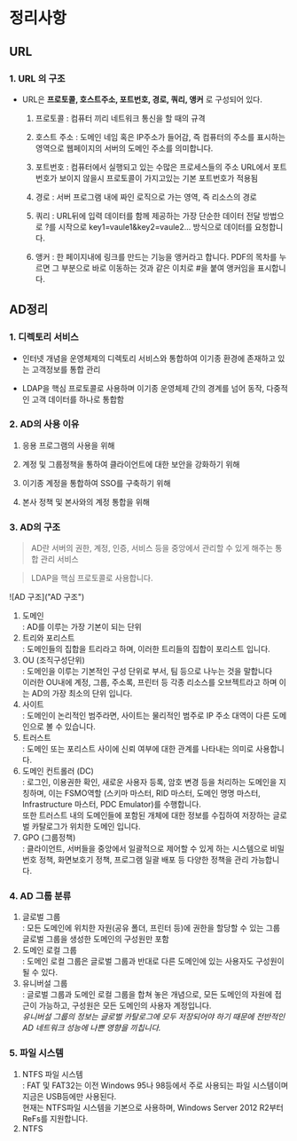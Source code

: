 # 정리사항
## URL
### 1. URL 의 구조
 - URL은 __프로토콜, 호스트주소, 포트번호, 경로, 쿼리, 앵커__ 로 구성되어 있다.
    
    1) 프로토콜
    : 컴퓨터 끼리 네트워크 통신을 할 때의 규격
    
    2) 호스트 주소
    : 도메인 네임 혹은 IP주소가 들어감, 즉 컴퓨터의 주소를 표시하는 영역으로 웹페이지의 서버의 도메인 주소를
    의미합니다.
    
    3) 포트번호
    : 컴퓨터에서 실행되고 있는 수많은 프로세스들의 주소
    URL에서 포트번호가 보이지 않을시 프로토콜이 가지고있는 기본 포트번호가 적용됨
    
    4) 경로
    : 서버 프로그램 내에 짜인 로직으로 가는 영역, 즉 리소스의 경로

    5) 쿼리 
    : URL뒤에 입력 데이터를 함께 제공하는 가장 단순한 데이터 전달 방법으로 ?를 시작으로 key1=vaule1&key2=vaule2... 방식으로 데이터를 요청합니다.

    6) 앵커
    : 한 페이지내에 링크를 만드는 기능을 앵커라고 합니다.
    PDF의 목차를 누르면 그 부분으로 바로 이동하는 것과 같은 이치로 #을 붙여 앵커임을 표시합니다.
    
## AD정리

### 1. 디렉토리 서비스
- 인터넷 개념을 운영체제의 디렉토리 서비스와 통합하여 이기종 환경에 존재하고 있는 고객정보를 통합 관리

- LDAP을 핵심 프로토콜로 사용하며 이기종 운영체제 간의 경계를 넘어 동작, 다중적인 고객 데이터를 하나로 통합함

### 2. AD의 사용 이유
1. 응용 프로그램의 사용을 위해<br>

2. 계정 및 그룹정책을 통하여 클라이언트에 대한 보안을 강화하기 위해<br>

3. 이기종 계정을 통합하여 SSO를 구축하기 위해<br>

4. 본사 정책 및 본사와의 계정 통합을 위해<br>

### 3. AD의 구조
 
> AD란 서버의 권한, 계정, 인증, 서비스 등을 중앙에서 관리할 수 있게 해주는 통합 관리 서비스 

> LDAP을 핵심 프로토콜로 사용합니다.

![AD 구조]("AD 구조")

1. 도메인 </br>
 : AD를 이루는 가장 기본이 되는 단위<br>
2. 트리와 포리스트 <br>: 도메인들의 집합을 트리라고 하며, 이러한 트리들의 집합이 포리스트 입니다.<br>
3. OU (조직구성단위) <br>: 도메인을 이루는 기본적인 구성 단위로 부서, 팀 등으로 나누는 것을 말합니다 <br>이러한 OU내에 계정, 그룹, 주소록, 프린터 등 각종 리소스를 오브젝트라고 하며 이는 AD의 가장 최소의 단위 입니다.<br>
4. 사이트 <br>: 도메인이 논리적인 범주라면, 사이트는 물리적인 범주로 IP 주소 대역이 다른 도메인으로 볼 수 있습니다.<br>
5. 트러스트 <br>: 도메인 또는 포리스트 사이에 신뢰 여부에 대한 관계를 나타내는 의미로 사용합니다.<br>
6. 도메인 컨트롤러 (DC) <br>: 로그인, 이용권한 확인, 새로운 사용자 등록, 암호 변경 등을 처리하는 도메인을 지칭하며, 이는 FSMO역할 (스키마 마스터, RID 마스터, 도메인 명명 마스터, Infrastructure 마스터, PDC Emulator)를 수행합니다.<br> 또한 트러스트 내의 도메인들에 포함된 개체에 대한 정보를 수집하여 저장하는 글로벌 카탈로그가 위치한 도메인 입니다.<br>
7. GPO (그룹정책) <br>: 클라이언트, 서버들을 중앙에서 일괄적으로 제어할 수 있게 하는 시스템으로 비밀번호 정책, 화면보호기 정책, 프로그램 일괄 배포 등 다양한 정책을 관리 가능합니다.<br>

### 4. AD 그룹 분류
1. 글로벌 그룹 <br>: 모든 도메인에 위치한 자원(공유 폴더, 프린터 등)에 권한을 할당할 수 있는 그룹 <br>글로벌 그룹을 생성한 도메인의 구성원만 포함<br>
2. 도메인 로컬 그룹 <br>: 도메인 로컬 그룹은 글로벌 그룹과 반대로 다른 도메인에 있는 사용자도 구성원이 될 수 있다.<br>
3. 유니버설 그룹 <br>: 글로벌 그룹과 도메인 로컬 그룹을 합쳐 놓은 개념으로, 모든 도메인의 자원에 접근이 가능하고, 구성원은 모든 도메인의 사용자 계정입니다. <br>*유니버설 그룹의 정보는 글로벌 카탈로그에 모두 저장되어야 하기 때문에 전반적인 AD 네트워크 성능에 나쁜 영향을 끼칩니다.*<br>

### 5. 파일 시스템
1. NTFS 파일 시스템 <br>: FAT 및 FAT32는 이전 Windows 95나 98등에서 주로 사용되는 파일 시스템이며 지금은 USB등에만 사용된다. <br>현재는 NTFS파일 시스템을 기본으로 사용하며, Windows Server 2012 R2부터 ReFs를 지원합니다.
2. NTFS
